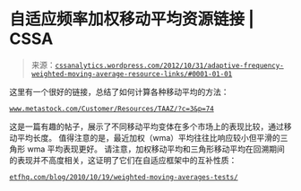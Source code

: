 <!--yml

类别：未分类

日期：2024-05-12 18:04:35

-->

# 自适应频率加权移动平均资源链接 | CSSA

> 来源：[`cssanalytics.wordpress.com/2012/10/31/adaptive-frequency-weighted-moving-average-resource-links/#0001-01-01`](https://cssanalytics.wordpress.com/2012/10/31/adaptive-frequency-weighted-moving-average-resource-links/#0001-01-01)

这里有一个很好的链接，总结了如何计算各种移动平均的方法：

[`www.metastock.com/Customer/Resources/TAAZ/?c=3&p=74`](http://www.metastock.com/Customer/Resources/TAAZ/?c=3&p=74)

这是一篇有趣的帖子，展示了不同移动平均变体在多个市场上的表现比较，通过移动平均长度。 值得注意的是，最近加权（wma）平均往往比响应较小但平滑的三角形 wma 平均表现更好。 请注意，加权移动平均和三角形移动平均在回溯期间的表现并不高度相关，这证明了它们在自适应框架中的互补性质：  

[`etfhq.com/blog/2010/10/19/weighted-moving-averages-tests/`](http://etfhq.com/blog/2010/10/19/weighted-moving-averages-tests/)

